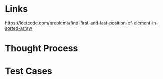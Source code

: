 # Links
https://leetcode.com/problems/find-first-and-last-position-of-element-in-sorted-array/

# Thought Process

# Test Cases

